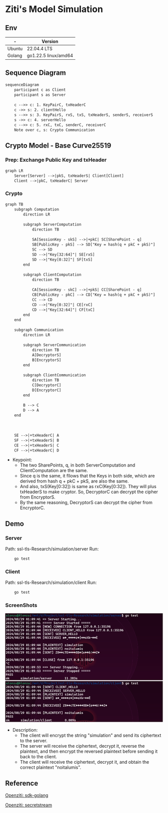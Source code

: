 # Ziti's Model Simulation

## Env

|-|Version|
|-|-|
|Ubuntu|22.04.4 LTS|
|Golang|go1.22.5 linux/amd64|

## Sequence Diagram

```mermaid
sequenceDiagram
    participant c as Client
    participant s as Server

    c -->> c: 1. KeyPairC, txHeaderC
    c ->> s: 2. clientHello
    s -->> s: 3. KeyPairS, rxS, txS, txHeaderS, senderS, receiverS
    s ->> c: 4. serverHello
    c -->> c: 5. rxC, txC, senderC, receiverC
    Note over c, s: Crypto Communication
```

## Crypto Model - Base Curve25519

### Prep: Exchange Public Key and txHeader

```mermaid
graph LR
    Server[Server] -->|pkS, txHeaderS| Client[Client]
    Client -->|pkC, txHeaderC| Server
```

### Crypto

```mermaid
graph TB
    subgraph Computation
        direction LR

        subgraph ServerComputation
            direction TB
            
            SA[SessionKey - skS] -->|+pkC| SC[SharePoint - q]
            SB[PublicKey - pkS] --> SD["Key = hash(q + pkC + pkS)"]
            SC --> SD
            SD -->|"Key[32:64]"| SE[rxS]
            SD -->|"Key[0:32]"| SF[txS]
        end

        subgraph ClientComputation
            direction TB
            
            CA[SessionKey - skC] -->|+pkS| CC[SharePoint - q]
            CB[PublicKey - pkC] --> CD["Key = hash(q + pkC + pkS)"]
            CC --> CD
            CD -->|"Key[0:32]"| CE[rxC]
            CD -->|"Key[32:64]"| CF[txC]
        end
    end

    subgraph Communication
        direction LR

        subgraph ServerCommunication
            direction TB
            A[DecryptorS]
            B[EncryptorS]
        end

        subgraph ClientCommunication
            direction TB
            C[DecryptorC]
            D[EncryptorC]
        end

        B --> C
        D --> A
    end



    SE -->|+txHeaderC| A
    SF -->|+txHeaderS| B
    CE -->|+txHeaderS| C
    CF -->|+txHeaderC| D
```

+ Keypoint:
  + The two SharePoints, q, in both ServerComputation and ClientComputation are the same.
  + Since q is the same, it fllows that the Keys in both side, which are derived from hash q + pkC + pkS, are also the same.
  + And also, txS(Key[0:32]) is same as rxC(Key[0:32]). They will plus txHeaderS to make cryptor. So, DecryptorC can decrypt the cipher from EncryptorS.
  + By the same reasoning, DecryptorS can decrypt the cipher from EncryptorC.

## Demo

### Server

Path: ssl-tls-Research/simulation/server
Run:

```bash
    go test
```

### Client

Path: ssl-tls-Research/simulation/client
Run:

```bash
    go test
```

### ScreenShots

![server](../static/simulationImg/server.png)
![client](../static/simulationImg/client.png)

+ Description:
  + The client will encrypt the string "simulation" and send its ciphertext to the server.
  + The server will receive the ciphertext, decrypt it, reverse the plaintext, and then encrypt the reversed plaintext before sending it back to the client.
  + The client will receive the ciphertext, decrypt it, and obtain the correct plaintext "noitalumis".

## Reference

[Openziti: sdk-golang](https://github.com/openziti/sdk-golang)

[Openziti: secretstream](https://github.com/openziti/secretstream)
